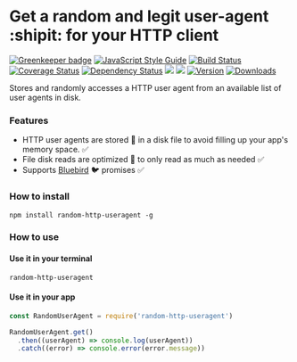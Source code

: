 # Get a random and legit user-agent :shipit: for your HTTP client

[![Greenkeeper badge](https://badges.greenkeeper.io/hfreire/random-http-useragent.svg)](https://greenkeeper.io/)
[![JavaScript Style Guide](https://img.shields.io/badge/code%20style-standard-brightgreen.svg)](http://standardjs.com/)
[![Build Status](https://travis-ci.org/hfreire/random-http-useragent.svg?branch=master)](https://travis-ci.org/hfreire/random-http-useragent)
[![Coverage Status](https://coveralls.io/repos/github/hfreire/random-http-useragent/badge.svg?branch=master)](https://coveralls.io/github/hfreire/random-http-useragent?branch=master)
[![Dependency Status](https://img.shields.io/david/hfreire/random-http-useragent.svg?style=flat)](https://david-dm.org/hfreire/random-http-useragent)
[![](https://img.shields.io/github/release/hfreire/random-http-useragent.svg)](https://github.com/hfreire/random-http-useragent/releases)
[![](https://img.shields.io/badge/license-MIT-blue.svg)](LICENSE)
[![Version](https://img.shields.io/npm/v/random-http-useragent.svg)](https://www.npmjs.com/package/random-http-useragent)
[![Downloads](https://img.shields.io/npm/dt/random-http-useragent.svg)](https://www.npmjs.com/package/random-http-useragent) 

Stores and randomly accesses a HTTP user agent from an available list of user agents in disk.

### Features
* HTTP user agents are stored :floppy_disk: in a disk file to avoid filling up your app's memory space. :white_check_mark:  
* File disk reads are optimized :running: to only read as much as needed :white_check_mark:
* Supports [Bluebird](https://github.com/petkaantonov/bluebird) :bird: promises :white_check_mark:

### How to install
```
npm install random-http-useragent -g
```

### How to use

#### Use it in your terminal
```
random-http-useragent
```

#### Use it in your app
```javascript
const RandomUserAgent = require('random-http-useragent')

RandomUserAgent.get()
  .then((userAgent) => console.log(userAgent))
  .catch((error) => console.error(error.message))
```
